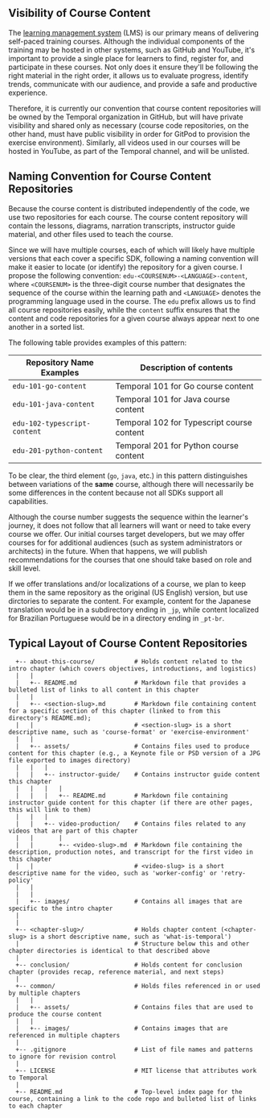 ## Visibility of Course Content
The [learning management system](https://learn.temporal.io/) 
(LMS) is our primary means of delivering self-paced training courses.
Although the individual components of the training may be 
hosted in other systems, such as GitHub and YouTube, it's 
important to provide a single place for learners to find,
register for, and participate in these courses. Not only 
does it ensure they'll be following the right material in
the right order, it allows us to evaluate progress, identify 
trends, communicate with our audience, and provide a safe 
and productive experience. 

Therefore, it is currently our convention that course content
repositories will be owned by the Temporal organization in 
GitHub, but will have private visibility and shared only as
necessary (course code repositories, on the other hand, must
have public visibility in order for GitPod to provision the
exercise environment). Similarly, all videos used in our
courses will be hosted in YouTube, as part of the Temporal
channel, and will be unlisted.


## Naming Convention for Course Content Repositories

Because the course content is distributed independently of the code, we use 
two repositories for each course. The course content repository will contain the lessons, diagrams, narration transcripts, instructor guide material, and 
other files used to teach the course.

Since we will have multiple courses, each of which will likely have multiple 
versions that each cover a specific SDK, following a naming convention will
make it easier to locate (or identify) the repository for a given course.
I propose the following convention: `edu-<COURSENUM>-<LANGUAGE>-content`,
where `<COURSENUM>` is the three-digit course number that designates the
sequence of the course within the learning path and `<LANGUAGE>` denotes
the programming language used in the course. The `edu` prefix allows us
to find all course repositories easily, while the `content` suffix ensures
that the content and code repositories for a given course always appear
next to one another in a sorted list.

The following table provides examples of this pattern:

| Repository Name Examples      | Description of contents
|-------------------------------|-----------------------------------------------------------------------
| `edu-101-go-content`          | Temporal 101 for Go course content
| `edu-101-java-content`        | Temporal 101 for Java course content
| `edu-102-typescript-content`  | Temporal 102 for Typescript course content
| `edu-201-python-content`      | Temporal 201 for Python course content

To be clear, the third element (`go`, `java`, etc.) in this pattern distinguishes 
between variations of the __same__ course, although there will necessarily be 
some differences in the content because not all SDKs support all capabilities.

Although the course number suggests the sequence within the learner's journey, 
it does not follow that all learners will want or need to take every course we
offer. Our initial courses target developers, but we may offer courses for 
for additional audiences (such as system administrators or architects) in the 
future. When that happens, we will publish recommendations for the courses that
one should take based on role and skill level. 

If we offer translations and/or localizations of a course, we plan to keep
them in the same repository as the original (US English) version, but use
dirctories to separate the content. For example, content for the Japanese 
translation would be in a subdirectory ending in `_jp`, while content 
localized for Brazilian Portuguese would be in a directory ending in `_pt-br`.


## Typical Layout of Course Content Repositories

```
  +-- about-this-course/           # Holds content related to the intro chapter (which covers objectives, introductions, and logistics)
  |   |
  |   +-- README.md                # Markdown file that provides a bulleted list of links to all content in this chapter
  |   |
  |   +-- <section-slug>.md        # Markdown file containing content for a specific section of this chapter (linked to from this directory's README.md); 
  |   |                            # <section-slug> is a short descriptive name, such as 'course-format' or 'exercise-environment'
  |   | 
  |   +-- assets/                  # Contains files used to produce content for this chapter (e.g., a Keynote file or PSD version of a JPG file exported to images directory)
  |   |   |
  |   |   +-- instructor-guide/    # Contains instructor guide content this chapter
  |   |   |   |
  |   |   |   +-- README.md        # Markdown file containing instructor guide content for this chapter (if there are other pages, this will link to them)
  |   |   |
  |   |   +-- video-production/    # Contains files related to any videos that are part of this chapter
  |   |       |
  |   |       +-- <video-slug>.md  # Markdown file containing the description, production notes, and transcript for the first video in this chapter
  |   |                            # <video-slug> is a short descriptive name for the video, such as 'worker-config' or 'retry-policy'
  |   |
  |   |
  |   +-- images/                  # Contains all images that are specific to the intro chapter
  |
  |
  +-- <chapter-slug>/              # Holds chapter content (<chapter-slug> is a short descriptive name, such as 'what-is-temporal')
  |                                # Structure below this and other chapter directories is identical to that described above
  |
  +-- conclusion/                  # Holds content for conclusion chapter (provides recap, reference material, and next steps)
  |
  +-- common/                      # Holds files referenced in or used by multiple chapters
  |   |
  |   +-- assets/                  # Contains files that are used to produce the course content
  |   |
  |   +-- images/                  # Contains images that are referenced in multiple chapters
  |
  +-- .gitignore                   # List of file names and patterns to ignore for revision control
  |
  +-- LICENSE                      # MIT license that attributes work to Temporal
  |
  +-- README.md                    # Top-level index page for the course, containing a link to the code repo and bulleted list of links to each chapter
```




